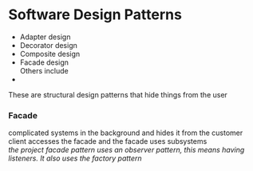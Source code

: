 # Software Design Patterns
- Adapter design
- Decorator design
- Composite design
- Facade design  
Others include
- 

These are structural design patterns that hide things from the user  
### Facade
complicated systems in the background and hides it from the customer  
client accesses the facade and the facade uses subsystems  
*the project facade pattern uses an observer pattern, this means having listeners. It also uses the factory pattern*
